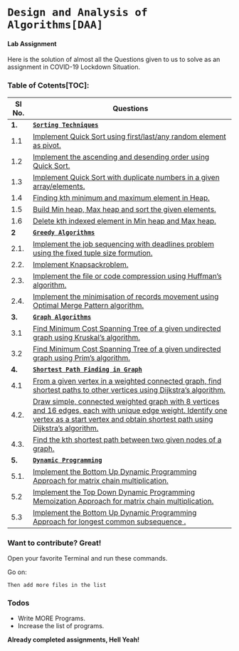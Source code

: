 # `Design and Analysis of Algorithms[DAA]`
#### Lab Assignment
Here is the solution of almost all the Questions given to us to solve as an assignment in COVID-19 Lockdown Situation. 

### Table of Cotents[TOC]:
| **Sl No.** | **Questions** |
| ------ | ------ |
| **1.** | **[`Sorting Techniques`](https://github.com/ManishShah120/DAA_Lab_Assignmnent/tree/master/Q1)** |
| 1.1 | [Implement Quick Sort using first/last/any random element as pivot.](https://github.com/ManishShah120/DAA_Lab_Assignmnent/blob/master/Q1/q1.cpp) |
| 1.2 | [Implement the ascending and desending order using Quick Sort.](https://github.com/ManishShah120/DAA_Lab_Assignmnent/blob/master/Q1/q2.cpp) |
| 1.3 | [Implement Quick Sort with duplicate numbers in a given array/elements.](https://github.com/ManishShah120/DAA_Lab_Assignmnent/blob/master/Q1/q3.cpp) |
| 1.4 | [Finding kth minimum and maximum element in Heap.](https://github.com/ManishShah120/DAA_Lab_Assignmnent/blob/master/Q1/q4.cpp) |
| 1.5 | [Build Min heap, Max heap and sort the given elements.](https://github.com/ManishShah120/DAA_Lab_Assignmnent/blob/master/Q1/q5.cpp) |
| 1.6 | [Delete kth indexed element in Min heap and Max heap.](https://github.com/ManishShah120/DAA_Lab_Assignmnent/blob/master/Q1/q6.cpp) |
| **2** | **[`Greedy Algorithms`](https://github.com/ManishShah120/DAA_Lab_Assignmnent/tree/master/Q2)** |
| 2.1. |[Implement the job sequencing with deadlines problem using the fixed tuple size formution.](https://github.com/ManishShah120/DAA_Lab_Assignmnent/blob/master/Q2/q1.cpp) |
| 2.2. | [Implement Knapsackroblem.](https://github.com/ManishShah120/DAA_Lab_Assignmnent/blob/master/Q2/q2.cpp) |
| 2.3. | [Implement the file or code compression using Huffman’s algorithm.](https://github.com/ManishShah120/DAA_Lab_Assignmnent/blob/master/Q2/q3.cpp) |
| 2.4. | [Implement the minimisation of records movement using Optimal Merge Pattern algorithm.](https://github.com/ManishShah120/DAA_Lab_Assignmnent/blob/master/Q2/q4.cpp) |
| **3.** | **[`Graph Algorithms`](https://github.com/ManishShah120/DAA_Lab_Assignmnent/tree/master/Q3)** |
| 3.1 | [Find Minimum Cost Spanning Tree of a given undirected graph using Kruskal’s algorithm.](https://github.com/ManishShah120/DAA_Lab_Assignmnent/blob/master/Q3/q1.cpp) |
| 3.2 | [Find Minimum Cost Spanning Tree of a given undirected graph using Prim’s algorithm.](https://github.com/ManishShah120/DAA_Lab_Assignmnent/blob/master/Q3/q2.cpp) |
| **4.** | **[`Shortest Path Finding in Graph`](https://github.com/ManishShah120/DAA_Lab_Assignmnent/tree/master/Q4)** |
| 4.1 | [From a given vertex in a weighted connected graph, find shortest paths to other vertices using Dijkstra’s algorithm.](https://github.com/ManishShah120/DAA_Lab_Assignmnent/blob/master/Q4/q1.cpp)|
| 4.2. | [Draw simple, connected weighted graph with 8 vertices and 16 edges, each with unique edge weight. Identify one vertex as a start vertex and obtain shortest path using Dijkstra’s algorithm.](https://github.com/ManishShah120/DAA_Lab_Assignmnent/blob/master/Q4/q2.cpp) |
| 4.3. | [Find the kth shortest path between two given nodes of a graph.](https://github.com/ManishShah120/DAA_Lab_Assignmnent/blob/master/Q4/q3.cpp) |
| **5.** | **[`Dynamic Programming`](https://github.com/ManishShah120/DAA_Lab_Assignmnent/tree/master/Q5)** |
| 5.1. | [Implement the Bottom Up Dynamic Programming Approach for matrix chain multiplication.](https://github.com/ManishShah120/DAA_Lab_Assignmnent/blob/master/Q5/q1.cpp) |
| 5.2 | [Implement the Top Down Dynamic Programming Memoization Approach for matrix chain multiplication.](https://github.com/ManishShah120/DAA_Lab_Assignmnent/blob/master/Q5/q2.cpp) |
| 5.3 | [Implement the Bottom Up Dynamic Programming Approach for longest common subsequence .](https://github.com/ManishShah120/DAA_Lab_Assignmnent/blob/master/Q5/q3.cpp) |


### Want to contribute? Great!
Open your favorite Terminal and run these commands.

Go on:
```
Then add more files in the list
```

### Todos
 - Write MORE Programs.
 - Increase the list of programs.

**Already completed assignments, Hell Yeah!**
